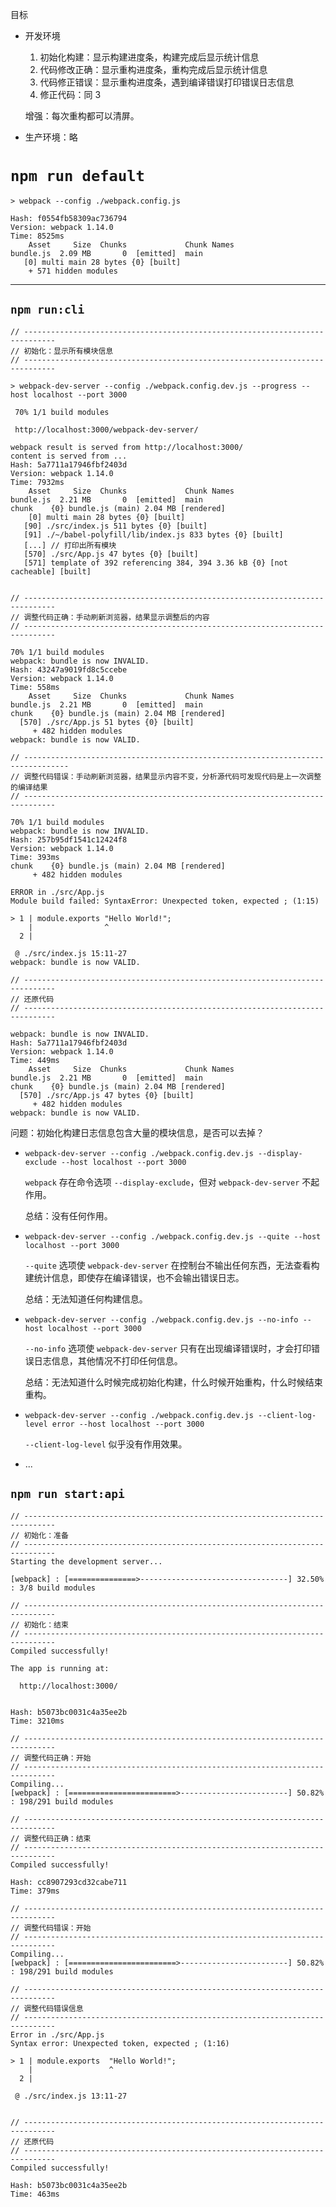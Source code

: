目标

- 开发环境

    1. 初始化构建：显示构建进度条，构建完成后显示统计信息
    2. 代码修改正确：显示重构进度条，重构完成后显示统计信息
    3. 代码修正错误：显示重构进度条，遇到编译错误打印错误日志信息
    4. 修正代码：同 3

    增强：每次重构都可以清屏。

- 生产环境：略

# `npm run default`

```
> webpack --config ./webpack.config.js

Hash: f0554fb58309ac736794
Version: webpack 1.14.0
Time: 8525ms
    Asset     Size  Chunks             Chunk Names
bundle.js  2.09 MB       0  [emitted]  main
   [0] multi main 28 bytes {0} [built]
    + 571 hidden modules
```

---

## `npm run:cli`

```
// -----------------------------------------------------------------------------
// 初始化：显示所有模块信息
// -----------------------------------------------------------------------------

> webpack-dev-server --config ./webpack.config.dev.js --progress --host localhost --port 3000

 70% 1/1 build modules 

 http://localhost:3000/webpack-dev-server/
 
webpack result is served from http://localhost:3000/
content is served from ...
Hash: 5a7711a17946fbf2403d
Version: webpack 1.14.0
Time: 7932ms
    Asset     Size  Chunks             Chunk Names
bundle.js  2.21 MB       0  [emitted]  main
chunk    {0} bundle.js (main) 2.04 MB [rendered]
    [0] multi main 28 bytes {0} [built]
   [90] ./src/index.js 511 bytes {0} [built]
   [91] ./~/babel-polyfill/lib/index.js 833 bytes {0} [built]
   [...] // 打印出所有模块 
   [570] ./src/App.js 47 bytes {0} [built]
   [571] template of 392 referencing 384, 394 3.36 kB {0} [not cacheable] [built]


// -----------------------------------------------------------------------------
// 调整代码正确：手动刷新浏览器，结果显示调整后的内容
// -----------------------------------------------------------------------------

70% 1/1 build modules
webpack: bundle is now INVALID.
Hash: 43247a9019fd8c5ccebe
Version: webpack 1.14.0
Time: 558ms
    Asset     Size  Chunks             Chunk Names
bundle.js  2.21 MB       0  [emitted]  main
chunk    {0} bundle.js (main) 2.04 MB [rendered]
  [570] ./src/App.js 51 bytes {0} [built]
     + 482 hidden modules
webpack: bundle is now VALID.

// --------------------------------------------------------------------------------
// 调整代码错误：手动刷新浏览器，结果显示内容不变，分析源代码可发现代码是上一次调整的编译结果
// -----------------------------------------------------------------------------

70% 1/1 build modules
webpack: bundle is now INVALID.
Hash: 257b95df1541c12424f8
Version: webpack 1.14.0
Time: 393ms
chunk    {0} bundle.js (main) 2.04 MB [rendered]
     + 482 hidden modules

ERROR in ./src/App.js
Module build failed: SyntaxError: Unexpected token, expected ; (1:15)

> 1 | module.exports "Hello World!";
    |                ^
  2 | 

 @ ./src/index.js 15:11-27
webpack: bundle is now VALID.

// -----------------------------------------------------------------------------
// 还原代码
// -----------------------------------------------------------------------------

webpack: bundle is now INVALID.
Hash: 5a7711a17946fbf2403d
Version: webpack 1.14.0
Time: 449ms
    Asset     Size  Chunks             Chunk Names
bundle.js  2.21 MB       0  [emitted]  main
chunk    {0} bundle.js (main) 2.04 MB [rendered]
  [570] ./src/App.js 47 bytes {0} [built]
     + 482 hidden modules
webpack: bundle is now VALID.
```

问题：初始化构建日志信息包含大量的模块信息，是否可以去掉？

- `webpack-dev-server --config ./webpack.config.dev.js --display-exclude --host localhost --port 3000`

    `webpack` 存在命令选项 `--display-exclude`，但对 `webpack-dev-server` 不起作用。

    总结：没有任何作用。

- `webpack-dev-server --config ./webpack.config.dev.js --quite --host localhost --port 3000`

    `--quite` 选项使 `webpack-dev-server` 在控制台不输出任何东西，无法查看构建统计信息，即使存在编译错误，也不会输出错误日志。

    总结：无法知道任何构建信息。

- `webpack-dev-server --config ./webpack.config.dev.js --no-info --host localhost --port 3000`

    `--no-info` 选项使 `webpack-dev-server` 只有在出现编译错误时，才会打印错误日志信息，其他情况不打印任何信息。

    总结：无法知道什么时候完成初始化构建，什么时候开始重构，什么时候结束重构。

- `webpack-dev-server --config ./webpack.config.dev.js --client-log-level error --host localhost --port 3000`

    `--client-log-level` 似乎没有作用效果。

- ...

## `npm run start:api`
```
// -----------------------------------------------------------------------------
// 初始化：准备
// -----------------------------------------------------------------------------
Starting the development server...

[webpack] : [===============>---------------------------------] 32.50% : 3/8 build modules

// -----------------------------------------------------------------------------
// 初始化：结束
// -----------------------------------------------------------------------------
Compiled successfully!

The app is running at:

  http://localhost:3000/


Hash: b5073bc0031c4a35ee2b
Time: 3210ms

// -----------------------------------------------------------------------------
// 调整代码正确：开始
// -----------------------------------------------------------------------------
Compiling...
[webpack] : [========================>------------------------] 50.82% : 198/291 build modules

// -----------------------------------------------------------------------------
// 调整代码正确：结束
// -----------------------------------------------------------------------------
Compiled successfully!

Hash: cc8907293cd32cabe711
Time: 379ms

// -----------------------------------------------------------------------------
// 调整代码错误：开始
// -----------------------------------------------------------------------------
Compiling...
[webpack] : [========================>------------------------] 50.82% : 198/291 build modules

// -----------------------------------------------------------------------------
// 调整代码错误信息
// -----------------------------------------------------------------------------
Error in ./src/App.js
Syntax error: Unexpected token, expected ; (1:16)

> 1 | module.exports  "Hello World!";
    |                 ^
  2 | 

 @ ./src/index.js 13:11-27


// -----------------------------------------------------------------------------
// 还原代码
// -----------------------------------------------------------------------------
Compiled successfully!

Hash: b5073bc0031c4a35ee2b
Time: 463ms
```
